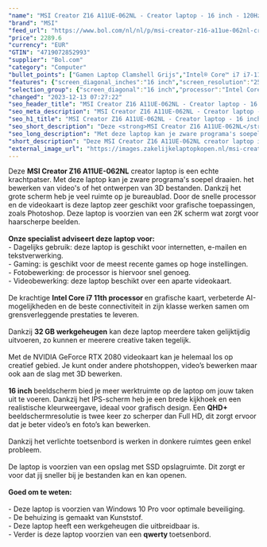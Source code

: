 ```yaml
---
"name": "MSI Creator Z16 A11UE-062NL - Creator laptop - 16 inch - 120Hz"
"brand": "MSI"
"feed_url": "https://www.bol.com/nl/nl/p/msi-creator-z16-a11ue-062nl-creator-laptop-16-inch-120hz/9300000039962359"
"price": 2289.6
"currency": "EUR"
"GTIN": "4719072852993"
"supplier": "Bol.com"
"category": "Computer"
"bullet_points": ["Gamen Laptop Clamshell Grijs","Intel® Core™ i7 i7-11800H","40,6 cm (16\") Quad HD+ 2560 x 1600 Pixels 16:10","32 GB DDR4-SDRAM 2 x 16 GB","1 TB SSD","NVIDIA GeForce RTX 3060 6 GB Intel® UHD Graphics","Wi-Fi 6 (802.11ax) Bluetooth 5.2","90 Wh 180 W","Windows 10 Pro 64-bit"]
"features": {"screen_diagonal_inches":"16 inch","screen_resolution":"2560 x 1600 Pixels","processor_family":"Intel® Core™ i7","memory_size":"32 GB","memory_type":"DDR4-SDRAM","total_storage_space":"1 TB","graphics_card":"NVIDIA GeForce RTX 3060","graphics_memory_size":"6 GB","operating_system":"Windows 10 Pro","battery_capacity":"90 Wh","width":"359 mm","depth":"256 mm","height":"15,9 mm","weight":"2,2 kg","purpose_laptop":"Creative"}
"selection_group": {"screen_diagonal":"16 inch","processor":"Intel Core i7","changed_price_past_3_days":false,"product_family":"Creator"}
"changed": "2023-12-13 07:27:22"
"seo_header_title": "MSI Creator Z16 A11UE-062NL - Creator laptop - 16 inch - 120Hz"
"seo_meta_description": "MSI Creator Z16 A11UE-062NL - Creator laptop - 16 inch - 120Hz"
"seo_h1_title": "MSI Creator Z16 A11UE-062NL - Creator laptop - 16 inch - 120Hz"
"seo_short_description": "Deze <strong>MSI Creator Z16 A11UE-062NL</strong> creator laptop is een echte krachtpatser."
"seo_long_description": "Met deze laptop kan je zware programa's soepel draaien. het bewerken van video's of het ontwerpen van 3D bestanden. Dankzij het grote scherm heb je veel ruimte op je bureaublad.  Door de snelle processor en de videokaart is deze laptop zeer geschikt voor grafische toepassingen, zoals Photoshop. Deze laptop is voorzien van een 2K scherm wat zorgt voor haarscherpe beelden. <br /><br /><strong>Onze specialist adviseert deze laptop voor:</strong><br />- Dagelijks gebruik: deze laptop is geschikt voor internetten, e-mailen en tekstverwerking. <br />- Gaming: is geschikt voor de meest recente games op hoge instellingen. <br />- Fotobewerking: de processor is hiervoor snel genoeg. <br />- Videobewerking: deze laptop beschikt over een aparte videokaart. <br /><br />De krachtige <strong>Intel Core i7 11th processor </strong>en grafische kaart, verbeterde AI-mogelijkheden en de beste connectiviteit in zijn klasse werken samen om grensverleggende prestaties te leveren. <br /><br />Dankzij <strong>32 GB werkgeheugen</strong> kan deze laptop meerdere taken gelijktijdig uitvoeren, zo kunnen er meerere creative taken tegelijk. <br /><br />Met de NVIDIA GeForce RTX 2080 videokaart kan je helemaal los op creatief gebied. Je kunt onder andere photshoppen, video’s bewerken maar ook aan de slag met 3D bewerken. <br /><br /><strong>16 inch </strong>beeldscherm bied je meer werktruimte op de laptop om jouw taken uit te voeren. Dankzij het IPS-scherm heb je een brede kijkhoek en een realistische kleurweergave, ideaal voor grafisch design. Een <strong>QHD+</strong> beeldschermresolutie is twee keer zo scherper dan Full HD, dit zorgt ervoor dat je beter video’s en foto’s kan bewerken. <br /><br />Dankzij het verlichte toetsenbord is werken in donkere ruimtes geen enkel probleem. <br /><br />De laptop is voorzien van een opslag met SSD opslagruimte. Dit zorgt er voor dat jij sneller bij je bestanden kan en kan openen. <br /><br /><strong>Goed om te weten:</strong><br /><br />- Deze laptop is voorzien van Windows 10 Pro voor optimale beveiliging. <br />- De behuizing is gemaakt van Kunststof. <br />- Deze laptop heeft een werkgeheugen die uitbreidbaar is. <br />- Verder is deze laptop voorzien van een <strong>qwerty </strong>toetsenbord."
"short_description": "Deze MSI Creator Z16 A11UE-062NL creator laptop is een echte krachtpatser. Met deze laptop kan je zware programa's soepel draaien. het bewerken van video's of het ontwerpen van 3D bestanden. Dankzij het grote scherm heb je veel ruimte op je bureaublad. Door de snelle processor en de videokaart is deze laptop zeer geschikt voor grafische toepassingen, zoals Photoshop. Deze laptop is voorzien van een 2K scherm wat zorgt voor haarscherpe beelden. Onze specialist adviseert deze laptop voor: - Dagelijks gebruik: deze laptop is geschikt voor internetten, e-mailen en tekstverwerking. - Gaming: is geschikt voor de meest recente games op hoge instellingen. - Fotobewerking: de processor is hiervoor snel genoeg. - Videobewerking: deze laptop beschikt over een aparte videokaart. De krachtige Intel Core i7 11th processor en grafische kaart, verbeterde AI-mogelijkheden en de beste connectiviteit in zijn klasse werken samen om grensverleggende prestaties te leveren. Dankzij 32 GB werkgeheugen kan deze laptop meerdere taken gelijktijdig uitvoeren, zo kunnen er meerere creative taken tegelijk. Met de NVIDIA GeForce RTX 2080 videokaart kan je helemaal los op creatief gebied. Je kunt onder andere photshoppen, video’s bewerken maar ook aan de slag met 3D bewerken. 16 inch beeldscherm bied je meer werktruimte op de laptop om jouw taken uit te voeren. Dankzij het IPS-scherm heb je een brede kijkhoek en een realistische kleurweergave, ideaal voor grafisch design. Een QHD+ beeldschermresolutie is twee keer zo scherper dan Full HD, dit zorgt ervoor dat je beter video’s en foto’s kan bewerken. Dankzij het verlichte toetsenbord is werken in donkere ruimtes geen enkel probleem. De laptop is voorzien van een opslag met SSD opslagruimte. Dit zorgt er voor dat jij sneller bij je bestanden kan en kan openen. Goed om te weten: - Deze laptop is voorzien van Windows 10 Pro voor optimale beveiliging. - De behuizing is gemaakt van Kunststof. - Deze laptop heeft een werkgeheugen die uitbreidbaar is. - Verder is deze laptop voorzien van een qwerty toetsenbord."
"external_image_url": "https://images.zakelijkelaptopkopen.nl/msi-creator-z16-a11ue-062nl-creator-laptop-16-inch-120hz.webp"
---
```


Deze <strong>MSI Creator Z16 A11UE-062NL</strong> creator laptop is een echte krachtpatser. Met deze laptop kan je zware programa's soepel draaien. het bewerken van video's of het ontwerpen van 3D bestanden. Dankzij het grote scherm heb je veel ruimte op je bureaublad.  Door de snelle processor en de videokaart is deze laptop zeer geschikt voor grafische toepassingen, zoals Photoshop. Deze laptop is voorzien van een 2K scherm wat zorgt voor haarscherpe beelden. <br /><br /><strong>Onze specialist adviseert deze laptop voor:</strong><br />- Dagelijks gebruik: deze laptop is geschikt voor internetten, e-mailen en tekstverwerking.<br />- Gaming: is geschikt voor de meest recente games op hoge instellingen.<br />- Fotobewerking: de processor is hiervoor snel genoeg. <br />- Videobewerking: deze laptop beschikt over een aparte videokaart.<br /><br />De krachtige <strong>Intel Core i7 11th processor </strong>en grafische kaart, verbeterde AI-mogelijkheden en de beste connectiviteit in zijn klasse werken samen om grensverleggende prestaties te leveren.<br /><br />Dankzij <strong>32 GB werkgeheugen</strong> kan deze laptop meerdere taken gelijktijdig uitvoeren, zo kunnen er meerere creative taken tegelijk.<br /><br />Met de NVIDIA GeForce RTX 2080 videokaart kan je helemaal los op creatief gebied. Je kunt onder andere photshoppen, video’s bewerken maar ook aan de slag met 3D bewerken. <br /><br /><strong>16 inch </strong>beeldscherm bied je meer werktruimte op de laptop om jouw taken uit te voeren. Dankzij het IPS-scherm heb je een brede kijkhoek en een realistische kleurweergave, ideaal voor grafisch design. Een <strong>QHD+</strong> beeldschermresolutie is twee keer zo scherper dan Full HD, dit zorgt ervoor dat je beter video’s en foto’s kan bewerken. <br /><br />Dankzij het verlichte toetsenbord is werken in donkere ruimtes geen enkel probleem.<br /><br />De laptop is voorzien van een opslag met SSD opslagruimte. Dit zorgt er voor dat jij sneller bij je bestanden kan en kan openen.<br /><br /><strong>Goed om te weten:</strong><br /><br />- Deze laptop is voorzien van Windows 10 Pro voor optimale beveiliging. <br />- De behuizing is gemaakt van Kunststof.<br />- Deze laptop heeft een werkgeheugen die uitbreidbaar is.<br />- Verder is deze laptop voorzien van een <strong>qwerty </strong>toetsenbord.